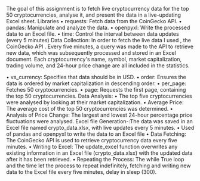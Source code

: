 

The goal of this assignment is to fetch live cryptocurrency data for the top 50 cryptocurrencies, analyse it, and present the data in a live-updating Excel sheet.
Libraries 
•	requests: Fetch data from the CoinGecko API.
•	pandas: Manipulate and analyze the data.
•	openpyxl: Write the processed data to an Excel file.
•	time: Control the interval between data updates (every 5 minutes)
Data Collection: In order to fetch the live data I used , the CoinGecko API . Every five minutes, a query was made to the API to retrieve new data, which was subsequently processed and stored in an Excel document. Each cryptocurrency's name, symbol, market capitalization, trading volume, and 24-hour price change are all included in the statistics.

•	vs_currency: Specifies that data should be in USD.
•	order: Ensures the data is ordered by market capitalization in descending order.
•	per_page: Fetches 50 cryptocurrencies.
•	page: Requests the first page, containing the top 50 cryptocurrencies.
Data Analysis:
•	The top five cryptocurrencies were analysed by looking at their market capitalization.
•	Average Price: The average cost of the top 50 cryptocurrencies was determined.
•	Analysis of Price Change: The largest and lowest 24-hour percentage price fluctuations were analysed.
Excel file Generation-:The data was saved in an Excel file named crypto_data.xlsx, with live updates every 5 minutes.
•	Used of pandas and openpyxl to write the data to an Excel file
•	Data Fetching: The CoinGecko API is used to retrieve cryptocurrency data every five minutes.
•	Writing to Excel: The update_excel function overwrites any existing information in an Excel file (crypto_data.xlsx) with the updated data after it has been retrieved.
•	Repeating the Process: The while True loop and the time let the process to repeat indefinitely, fetching and writing new data to the Excel file every five minutes, delay in sleep (300).



 



 

